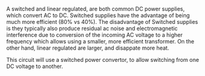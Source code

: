 A switched and linear regulated, are both common DC power supplies, which convert AC to DC. Switched supplies have the advantage of being much more efficient (80% vs 40%). The disadvantage of Switched supplies is they typically also produce residual ac noise and electromagnetic interference due to conversion of the incoming AC voltage to a higher frequency which allows using a smaller, more efficient transformer. On the other hand, linear regulated are larger, and disappate more heat. 

This circuit will use a switched power convertor, to allow switching from one DC voltage to another.
